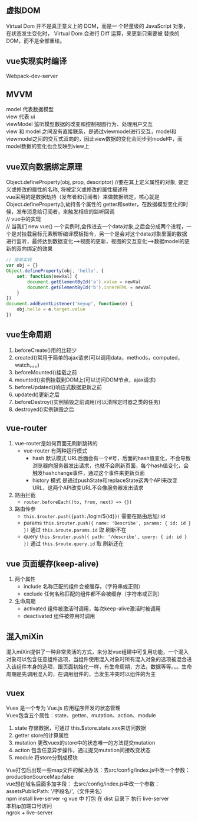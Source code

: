 ## 虚拟DOM
Virtual Dom 并不是真正意义上的 DOM，而是一 个轻量级的 JavaScript 对象，在状态发生变化时， Virtual Dom 会进行 Diff 运算，来更新只需要被 替换的 DOM，而不是全部重绘。

## vue实现实时编译
Webpack-dev-server

## MVVM
model 代表数据模型    
view 代表 ui     
viewModel 监听模型数据的改变和控制视图行为、处理用户交互     
view 和 model 之间没有直接联系，是通过viewmodel进行交互，model和viewmodel之间的交互式双向的，因此view数据的变化会同步到model中，而model数据的变化也会反映到view上

## vue双向数据绑定原理
Object.defineProperty(obj, prop, descriptor)    //要在其上定义属性的对象, 要定义或修改的属性的名称, 将被定义或修改的属性描述符     
vue采用的是数据劫持（发布者和订阅者）来做数据绑定，核心就是 Object.defineProperty(),劫持各个属性的 getter和setter，在数据模型变化的时候，发布消息给订阅者，来触发相应的监听回调    
// vue中的实现    
// 当我们 new vue() 一个实例时,会传进去一个data对象,之后会分成两个进程，一个是对挂载目标元素解析编译模板指令，另一个是会对这个data对象里面的数据进行监听，最终达到数据变化-->视图的更新，视图的交互变化-->数据model的更新的双向绑定的效果
```javascript
// 简单实现
var obj = {}
Object.defineProperty(obj, 'hello', {
    set: function(newVal) {
        document.getElementById('a').value = newVal
        document.getElementById('b').innerHTML = newVal
    }
})
document.addEventListener('keyup', function(e) {
    obj.hello = e.target.value
})
```

## vue生命周期
1. beforeCreate()用的比较少
2. created()常用于简单的ajax请求(可以调用data，methods，computed，watch。。。)
3. beforeMounted()挂载之前
4. mounted()实例挂载到DOM上(可以访问DOM节点，ajax请求)
5. beforeUpdated()响应式数据更新之前
6. updated()更新之后
7. beforeDestroy()实例销毁之前调用(可以清除定时器之类的任务)
8. destroyed()实例销毁之后

## vue-router
1. vue-router是如何页面无刷新跳转的
    - vue-router 有两种运行模式
        * hash 默认模式
        URL后面会有一个#号，后面的hash值变化，不会导致浏览器向服务器发出请求，也就不会刷新页面，每个hash值变化，会触发hashchange事件，通过这个事件来更新页面
        * history 模式
        是通过pushState和replaceState这两个API来改变URL，这两个API改变URL不会像服务器发出请求
2. 路由拦截
    - `router.beforeEach((to, from, next) => {}) `   
3. 路由传参
    - `this.$router.push({path:`/login/${id}`})`    需要在路由后加/:id
    - params `this.$router.push({ name: 'Describe', params: { id: id } })` 通过 `this.$route.params.id` 取 刷新不在
    - query `this.$router.push({ path: '/describe', query: { id: id } })` 通过 `this.$route.query.id` 取  刷新还在

## vue 页面缓存(keep-alive)
1. 两个属性 
    - include 名称匹配的组件会被缓存，（字符串或正则）
    - exclude 任何名称匹配的组件都不会被缓存（字符串或正则）
2. 生命周期
    - activated 组件被激活时调用，每次keep-alive激活时被调用 
    - deactivated  组件被停用时调用

## 混入miXin
混入miXin提供了一种非常灵活的方式，来分发vue组建中可复用功能，一个混入对象可以包含任意组件选项，当组件使用混入对象时所有混入对象的选项被混合进入该组件本身的选项，跟页面初始化一样，有生命周期，方法，数据等等。。。生命周期是先调用混入的，在调用组件的，当发生冲突时以组件的为主

## vuex
Vuex 是一个专为 Vue.js 应用程序开发的状态管理    
Vuex包含五个属性：state、getter、mutation、action、module    
1. state 存储数据，可通过 this.$store.state.xxx来访问数据
2. getter store的计算属性
3. mutation 更改vuex的store中的状态唯一的方法提交mutation
4. action 包含任意异步操作，通过提交mutation间接改变状态
5. module 将store分割成模块









Vue打包后出现一些map文件的解决办法：去src/config/index.js中改一个参数：productionSourceMap:false    
vue想在域名后面多加字段： 去src/config/index.js中改一个参数：assetsPublicPath: '/字段名/',（文件夹名）    
npm install live-server -g     vue 中 打包 在 dist 目录下 执行 live-server     
本机ip加端口号访问    
ngrok + live-server    